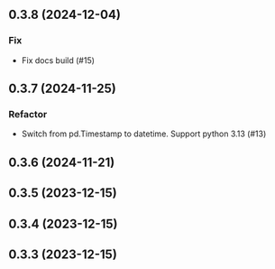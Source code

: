 ## 0.3.8 (2024-12-04)

### Fix

- Fix docs build (#15)

## 0.3.7 (2024-11-25)

### Refactor

- Switch from pd.Timestamp to datetime. Support python 3.13 (#13)

## 0.3.6 (2024-11-21)

## 0.3.5 (2023-12-15)

## 0.3.4 (2023-12-15)

## 0.3.3 (2023-12-15)
